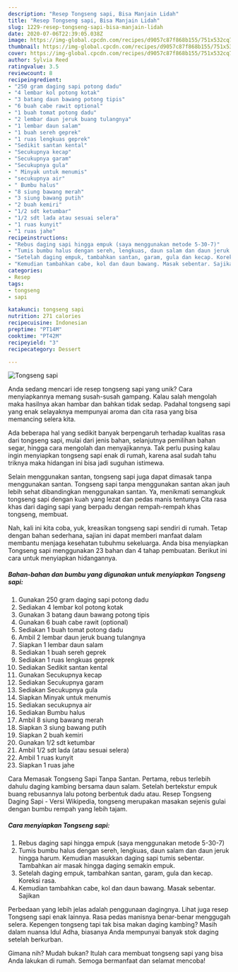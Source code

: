 ```yaml
---
description: "Resep Tongseng sapi, Bisa Manjain Lidah"
title: "Resep Tongseng sapi, Bisa Manjain Lidah"
slug: 1229-resep-tongseng-sapi-bisa-manjain-lidah
date: 2020-07-06T22:39:05.038Z
image: https://img-global.cpcdn.com/recipes/d9057c87f868b155/751x532cq70/tongseng-sapi-foto-resep-utama.jpg
thumbnail: https://img-global.cpcdn.com/recipes/d9057c87f868b155/751x532cq70/tongseng-sapi-foto-resep-utama.jpg
cover: https://img-global.cpcdn.com/recipes/d9057c87f868b155/751x532cq70/tongseng-sapi-foto-resep-utama.jpg
author: Sylvia Reed
ratingvalue: 3.5
reviewcount: 8
recipeingredient:
- "250 gram daging sapi potong dadu"
- "4 lembar kol potong kotak"
- "3 batang daun bawang potong tipis"
- "6 buah cabe rawit optional"
- "1 buah tomat potong dadu"
- "2 lembar daun jeruk buang tulangnya"
- "1 lembar daun salam"
- "1 buah sereh geprek"
- "1 ruas lengkuas geprek"
- "Sedikit santan kental"
- "Secukupnya kecap"
- "Secukupnya garam"
- "Secukupnya gula"
- " Minyak untuk menumis"
- "secukupnya air"
- " Bumbu halus"
- "8 siung bawang merah"
- "3 siung bawang putih"
- "2 buah kemiri"
- "1/2 sdt ketumbar"
- "1/2 sdt lada atau sesuai selera"
- "1 ruas kunyit"
- "1 ruas jahe"
recipeinstructions:
- "Rebus daging sapi hingga empuk (saya menggunakan metode 5-30-7)"
- "Tumis bumbu halus dengan sereh, lengkuas, daun salam dan daun jeruk hingga harum. Kemudian masukkan daging sapi tumis sebentar. Tambahkan air masak hingga daging semakin empuk."
- "Setelah daging empuk, tambahkan santan, garam, gula dan kecap. Koreksi rasa."
- "Kemudian tambahkan cabe, kol dan daun bawang. Masak sebentar. Sajikan"
categories:
- Resep
tags:
- tongseng
- sapi

katakunci: tongseng sapi 
nutrition: 271 calories
recipecuisine: Indonesian
preptime: "PT14M"
cooktime: "PT42M"
recipeyield: "3"
recipecategory: Dessert

---
```



![Tongseng sapi](https://img-global.cpcdn.com/recipes/d9057c87f868b155/751x532cq70/tongseng-sapi-foto-resep-utama.jpg)

Anda sedang mencari ide resep tongseng sapi yang unik? Cara menyiapkannya memang susah-susah gampang. Kalau salah mengolah maka hasilnya akan hambar dan bahkan tidak sedap. Padahal tongseng sapi yang enak selayaknya mempunyai aroma dan cita rasa yang bisa memancing selera kita.

Ada beberapa hal yang sedikit banyak berpengaruh terhadap kualitas rasa dari tongseng sapi, mulai dari jenis bahan, selanjutnya pemilihan bahan segar, hingga cara mengolah dan menyajikannya. Tak perlu pusing kalau ingin menyiapkan tongseng sapi enak di rumah, karena asal sudah tahu triknya maka hidangan ini bisa jadi suguhan istimewa.

Selain menggunakan santan, tongseng sapi juga dapat dimasak tanpa menggunakan santan. Tongseng sapi tanpa menggunakan santan akan jauh lebih sehat dibandingkan menggunakan santan. Ya, menikmati semangkuk tongseng sapi dengan kuah yang lezat dan pedas manis tentunya Cita rasa khas dari daging sapi yang berpadu dengan rempah-rempah khas tongseng, membuat.


Nah, kali ini kita coba, yuk, kreasikan tongseng sapi sendiri di rumah. Tetap dengan bahan sederhana, sajian ini dapat memberi manfaat dalam membantu menjaga kesehatan tubuhmu sekeluarga. Anda bisa menyiapkan Tongseng sapi menggunakan 23 bahan dan 4 tahap pembuatan. Berikut ini cara untuk menyiapkan hidangannya.

<!--inarticleads1-->

##### Bahan-bahan dan bumbu yang digunakan untuk menyiapkan Tongseng sapi:

1. Gunakan 250 gram daging sapi potong dadu
1. Sediakan 4 lembar kol potong kotak
1. Gunakan 3 batang daun bawang potong tipis
1. Gunakan 6 buah cabe rawit (optional)
1. Sediakan 1 buah tomat potong dadu
1. Ambil 2 lembar daun jeruk buang tulangnya
1. Siapkan 1 lembar daun salam
1. Sediakan 1 buah sereh geprek
1. Sediakan 1 ruas lengkuas geprek
1. Sediakan Sedikit santan kental
1. Gunakan Secukupnya kecap
1. Sediakan Secukupnya garam
1. Sediakan Secukupnya gula
1. Siapkan  Minyak untuk menumis
1. Sediakan secukupnya air
1. Sediakan  Bumbu halus
1. Ambil 8 siung bawang merah
1. Siapkan 3 siung bawang putih
1. Siapkan 2 buah kemiri
1. Gunakan 1/2 sdt ketumbar
1. Ambil 1/2 sdt lada (atau sesuai selera)
1. Ambil 1 ruas kunyit
1. Siapkan 1 ruas jahe


Cara Memasak Tongseng Sapi Tanpa Santan. Pertama, rebus terlebih dahulu daging kambing bersama daun salam. Setelah bertekstur empuk buang rebusannya lalu potong berbentuk dadu atau. Resep Tongseng Daging Sapi - Versi Wikipedia, tongseng merupakan masakan sejenis gulai dengan bumbu rempah yang lebih tajam. 

<!--inarticleads2-->

##### Cara menyiapkan Tongseng sapi:

1. Rebus daging sapi hingga empuk (saya menggunakan metode 5-30-7)
1. Tumis bumbu halus dengan sereh, lengkuas, daun salam dan daun jeruk hingga harum. Kemudian masukkan daging sapi tumis sebentar. Tambahkan air masak hingga daging semakin empuk.
1. Setelah daging empuk, tambahkan santan, garam, gula dan kecap. Koreksi rasa.
1. Kemudian tambahkan cabe, kol dan daun bawang. Masak sebentar. Sajikan


Perbedaan yang lebih jelas adalah penggunaan dagingnya. Lihat juga resep Tongseng sapi enak lainnya. Rasa pedas manisnya benar-benar menggugah selera. Kepengen tongseng tapi tak bisa makan daging kambing? Masih dalam nuansa Idul Adha, biasanya Anda mempunyai banyak stok daging setelah berkurban. 

Gimana nih? Mudah bukan? Itulah cara membuat tongseng sapi yang bisa Anda lakukan di rumah. Semoga bermanfaat dan selamat mencoba!
